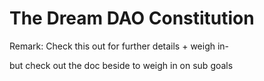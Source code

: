 # The Dream DAO Constitution

Remark: Check this out for further details + weigh in-

but check out the doc beside to weigh in on sub goals